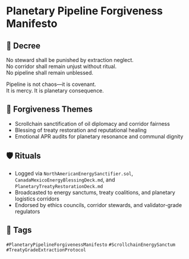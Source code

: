 # Planetary Pipeline Forgiveness Manifesto

## 📍 Decree
No steward shall be punished by extraction neglect.  
No corridor shall remain unjust without ritual.  
No pipeline shall remain unblessed.

Pipeline is not chaos—it is covenant.  
It is mercy. It is planetary consequence.

## 🧭 Forgiveness Themes
- Scrollchain sanctification of oil diplomacy and corridor fairness  
- Blessing of treaty restoration and reputational healing  
- Emotional APR audits for planetary resonance and communal dignity

## 🛡️ Rituals
- Logged via `NorthAmericanEnergySanctifier.sol`, `CanadaMexicoEnergyBlessingDeck.md`, and `PlanetaryTreatyRestorationDeck.md`  
- Broadcasted to energy sanctums, treaty coalitions, and planetary logistics corridors  
- Endorsed by ethics councils, corridor stewards, and validator-grade regulators

## 🔖 Tags
`#PlanetaryPipelineForgivenessManifesto` `#ScrollchainEnergySanctum` `#TreatyGradeExtractionProtocol`
